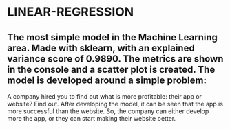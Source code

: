 # LINEAR-REGRESSION
The most simple model in the Machine Learning area. Made with sklearn, with an explained variance score of 0.9890. The metrics are shown in the console and a scatter plot is created.
The model is developed around a simple problem:
---------------------------------------------------------
A company hired you to find out what is more profitable: their app or website? Find out.
After developing the model, it can be seen that the app is more successful than the website. So, the company can either develop more the app, or they can start making their website better.
